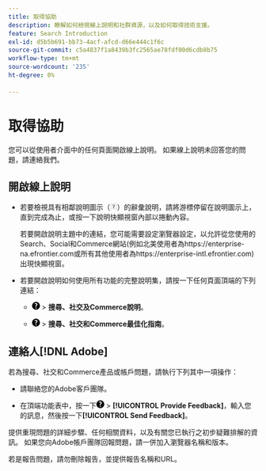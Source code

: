 ```yaml
---
title: 取得協助
description: 瞭解如何檢視線上說明和社群資源，以及如何取得技術支援。
feature: Search Introduction
exl-id: d5b5b691-bb73-4acf-afcd-d66e444c1f6c
source-git-commit: c5a4837f1a8439b3fc2565ae78fdf00d6cdb8b75
workflow-type: tm+mt
source-wordcount: '235'
ht-degree: 0%

---
```


# 取得協助

您可以從使用者介面中的任何頁面開啟線上說明。 如果線上說明未回答您的問題，請連絡我們。

## 開啟線上說明

* 若要檢視具有相鄰說明圖示（![說明圖示](/help/search-social-commerce/assets/help-field.png "說明圖示")）的辭彙說明，請將游標停留在說明圖示上，直到完成為止，或按一下說明快顯視窗內部以捲動內容。

  若要開啟說明主題中的連結，您可能需要設定瀏覽器設定，以允許從您使用的Search、Social和Commerce網站(例如北美使用者為https://enterprise-na.efrontier.com或所有其他使用者為https://enterprise-intl.efrontier.com)出現快顯視窗。

* 若要開啟說明如何使用所有功能的完整說明集，請按一下任何頁面頂端的下列連結：

   * ![說明](/help/search-social-commerce/assets/help-main-menu.png "說明") > **搜尋、社交及Commerce說明**。

   * ![說明](/help/search-social-commerce/assets/help-main-menu.png "說明") > **搜尋、社交和Commerce最佳化指南**。

<!--
## Ask the Adobe Advertising community

Look for answers to your questions in the [Adobe Advertising community forums](https://experienceleaguecommunities.adobe.com/t5/adobe-advertising/ct-p/adobe-advertising-cloud-community).
-->

## 連絡人[!DNL Adobe]

若為搜尋、社交和Commerce產品或帳戶問題，請執行下列其中一項操作：

* 請聯絡您的Adobe客戶團隊。

* 在頂端功能表中，按一下![說明](/help/search-social-commerce/assets/help-main-menu.png "說明") > **[!UICONTROL Provide Feedback]**，輸入您的訊息，然後按一下&#x200B;**[!UICONTROL Send Feedback]**。

提供重現問題的詳細步驟、任何相關資料，以及有關您已執行之初步疑難排解的資訊。 如果您向Adobe帳戶團隊回報問題，請一併加入瀏覽器名稱和版本。

若是報告問題，請勿刪除報告，並提供報告名稱和URL。
